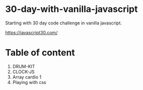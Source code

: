 # 30-day-with-vanilla-javascript
 Starting with 30 day code challenge in vanilla javascript.
 
 https://javascript30.com/ 
 # Table of content 
 1. DRUM-KIT
 2. CLOCK-JS
 3. Array cardio 1
 4. Playing with css
 

